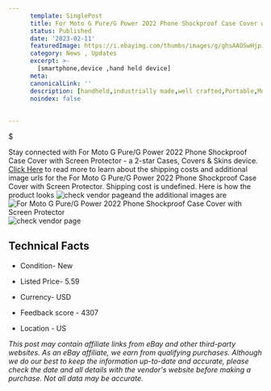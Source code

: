```yaml
---
      template: SinglePost
      title: For Moto G Pure/G Power 2022 Phone Shockproof Case Cover with Screen Protector
      status: Published
      date: '2023-02-11'
      featuredImage: https://i.ebayimg.com/thumbs/images/g/ghsAAOSwHjpirbj-/s-l225.jpg
      category: News , Updates
      excerpt: >-
        [smartphone,device ,hand held device]
      meta:
      canonicalLink: ''
      description: [handheld,industrially made,well crafted,Portable,Mobile,Compact,Convenient,Lightweight,Maneuverable,Man-portable,Miniature,Carriable,Hand-held,Light,Holdable,Transportable,Mobile device,Pocket-sized,On-the-go,Wireless,Cordless,Compact size,Convenient size, smartphone,device ,hand held device]
      noindex: false
      
        
---
```

$

Stay connected with For Moto G Pure/G Power 2022 Phone Shockproof Case Cover with Screen Protector - a 2-star Cases, Covers & Skins device. [Click Here](https://www.ebay.com/itm/185469983552?hash=item2b2edf5b40%3Ag%3AghsAAOSwHjpirbj-&mkevt=1&mkcid=1&mkrid=711-53200-19255-0&campid=%253CePNCampaignId%253E&customid=%253CreferenceId%253E&toolid=10049) to read more to learn about the shipping costs and additional image urls for the For Moto G Pure/G Power 2022 Phone Shockproof Case Cover with Screen Protector. Shipping cost is undefined. Here is how the product looks ![check vendor page](https://i.ebayimg.com/thumbs/images/g/ghsAAOSwHjpirbj-/s-l225.jpg)and the additional images are![For Moto G Pure/G Power 2022 Phone Shockproof Case Cover with Screen Protector](https://i.ebayimg.com/images/g/ghsAAOSwHjpirbj-/s-l1600.jpg)![check vendor page](https://origin-galleryplus.ebayimg.com/ws/web/185469983552_2_0_1/225x225.jpg,https://origin-galleryplus.ebayimg.com/ws/web/185469983552_3_0_1/225x225.jpg,https://origin-galleryplus.ebayimg.com/ws/web/185469983552_4_0_1/225x225.jpg,https://origin-galleryplus.ebayimg.com/ws/web/185469983552_5_0_1/225x225.jpg,https://origin-galleryplus.ebayimg.com/ws/web/185469983552_6_0_1/225x225.jpg,https://origin-galleryplus.ebayimg.com/ws/web/185469983552_7_0_1/225x225.jpg,https://origin-galleryplus.ebayimg.com/ws/web/185469983552_8_0_1/225x225.jpg,https://origin-galleryplus.ebayimg.com/ws/web/185469983552_9_0_1/225x225.jpg,https://origin-galleryplus.ebayimg.com/ws/web/185469983552_10_0_1/225x225.jpg,https://origin-galleryplus.ebayimg.com/ws/web/185469983552_11_0_1/225x225.jpg,https://origin-galleryplus.ebayimg.com/ws/web/185469983552_12_0_1/225x225.jpg)



 ## Technical Facts 



     
      

 - Condition- New 


      

 - Listed Price- 5.59 


      

 - Currency- USD 


      

 - Feedback score - 4307 


      

 - Location - US 


      
      

 *_This post may contain affiliate links from eBay and other third-party websites. As an eBay affiliate, we earn from qualifying purchases. Although we do our best to keep the information up-to-date and accurate, please check the date and all details with the vendor's website before making a purchase. Not all data may be accurate._*






